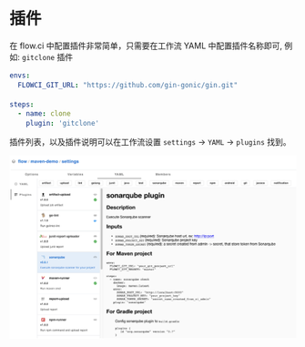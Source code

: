 # 插件

在 flow.ci 中配置插件非常简单，只需要在工作流 YAML 中配置插件名称即可, 例如: `gitclone` 插件

```yml
envs:
  FLOWCI_GIT_URL: "https://github.com/gin-gonic/gin.git"

steps:
  - name: clone
    plugin: 'gitclone'
```

插件列表，以及插件说明可以在工作流设置 `settings` -> `YAML` -> `plugins` 找到。

![list](../../src/plugins.png)
